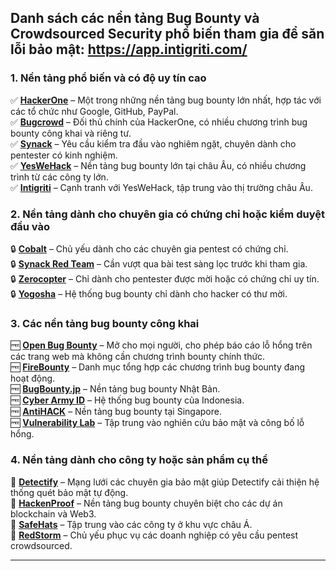 Danh sách các nền tảng Bug Bounty và Crowdsourced Security phổ biến tham gia để săn lỗi bảo mật:
https://app.intigriti.com/
---
### **1. Nền tảng phổ biến và có độ uy tín cao**
✅ **[HackerOne](https://www.hackerone.com/)** – Một trong những nền tảng bug bounty lớn nhất, hợp tác với các tổ chức như Google, GitHub, PayPal.  
✅ **[Bugcrowd](https://www.bugcrowd.com/)** – Đối thủ chính của HackerOne, có nhiều chương trình bug bounty công khai và riêng tư.  
✅ **[Synack](https://www.synack.com/red-team/)** – Yêu cầu kiểm tra đầu vào nghiêm ngặt, chuyên dành cho pentester có kinh nghiệm.  
✅ **[YesWeHack](https://www.yeswehack.com/)** – Nền tảng bug bounty lớn tại châu Âu, có nhiều chương trình từ các công ty lớn.  
✅ **[Intigriti](https://www.intigriti.com/)** – Cạnh tranh với YesWeHack, tập trung vào thị trường châu Âu.  

### **2. Nền tảng dành cho chuyên gia có chứng chỉ hoặc kiểm duyệt đầu vào**
🔒 **[Cobalt](https://cobalt.io/)** – Chủ yếu dành cho các chuyên gia pentest có chứng chỉ.  
🔒 **[Synack Red Team](https://www.synack.com/red-team/)** – Cần vượt qua bài test sàng lọc trước khi tham gia.  
🔒 **[Zerocopter](https://www.zerocopter.com/)** – Chỉ dành cho pentester được mời hoặc có chứng chỉ uy tín.  
🔒 **[Yogosha](https://yogosha.com/)** – Hệ thống bug bounty chỉ dành cho hacker có thư mời.  

### **3. Các nền tảng bug bounty công khai**  
🆓 **[Open Bug Bounty](https://www.openbugbounty.org/)** – Mở cho mọi người, cho phép báo cáo lỗ hổng trên các trang web mà không cần chương trình bounty chính thức.  
🆓 **[FireBounty](https://firebounty.com/)** – Danh mục tổng hợp các chương trình bug bounty đang hoạt động.  
🆓 **[BugBounty.jp](https://bugbounty.jp/)** – Nền tảng bug bounty Nhật Bản.  
🆓 **[Cyber Army ID](https://www.cyberarmy.id/)** – Hệ thống bug bounty của Indonesia.  
🆓 **[AntiHACK](https://www.antihack.me/)** – Nền tảng bug bounty tại Singapore.  
🆓 **[Vulnerability Lab](https://www.vulnerability-lab.com/)** – Tập trung vào nghiên cứu bảo mật và công bố lỗ hổng.  

### **4. Nền tảng dành cho công ty hoặc sản phẩm cụ thể**
🔎 **[Detectify](https://cs.detectify.com/)** – Mạng lưới các chuyên gia bảo mật giúp Detectify cải thiện hệ thống quét bảo mật tự động.  
🔎 **[HackenProof](https://hackenproof.com/)** – Nền tảng bug bounty chuyên biệt cho các dự án blockchain và Web3.  
🔎 **[SafeHats](https://safehats.com/)** – Tập trung vào các công ty ở khu vực châu Á.  
🔎 **[RedStorm](https://www.redstorm.io/)** – Chủ yếu phục vụ các doanh nghiệp có yêu cầu pentest crowdsourced.  

---
